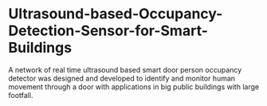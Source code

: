 # Ultrasound-based-Occupancy-Detection-Sensor-for-Smart-Buildings
A network of real time ultrasound based smart door person occupancy detector was designed and developed to identify and monitor human movement through a door with applications in big public buildings with large footfall.
